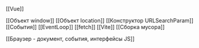 [[Vue]]

[[Объект window]]
[[Объект location]]
[[Конструктор URLSearchParam]]
[[События]] 
[[EventLoop]]
[[fetch]]
[[Vite]]
[[Сборка мусора]]

[[Браузер - документ, события, интерфейсы JS]]
